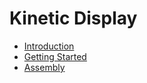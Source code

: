 # Kinetic Display

- [Introduction](./intro.md)
- [Getting Started](./userguide.md)
- [Assembly](./assembly.md)
